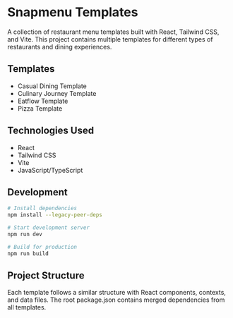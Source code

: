 # Snapmenu Templates

A collection of restaurant menu templates built with React, Tailwind CSS, and Vite. This project contains multiple templates for different types of restaurants and dining experiences.

## Templates

- Casual Dining Template
- Culinary Journey Template
- Eatflow Template
- Pizza Template

## Technologies Used

- React
- Tailwind CSS
- Vite
- JavaScript/TypeScript

## Development

```bash
# Install dependencies
npm install --legacy-peer-deps

# Start development server
npm run dev

# Build for production
npm run build
```

## Project Structure

Each template follows a similar structure with React components, contexts, and data files. The root package.json contains merged dependencies from all templates.
